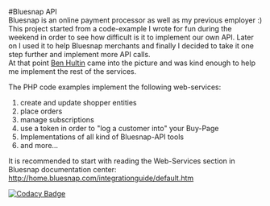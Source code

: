 #Bluesnap API
<br>
Bluesnap is an online payment processor as well as my previous employer :)<br>
This project started from a code-example I wrote for fun during the weekend in order to see how difficult is it to implement our own API.
Later on I used it to help Bluesnap merchants and finally I decided to take it one step further and implement more API calls.<br>
At that point <a href="https://www.linkedin.com/pub/ben-hultin/40/877/827">Ben Hultin</a> came into the picture 
and was kind enough to help me implement the rest of the services.

The PHP code examples implement the following web-services:<br>
1. create and update shopper entities<br>
2. place orders<br>
3. manage subscriptions<br>
4. use a token in order to "log a customer into" your Buy-Page<br>
5. Implementations of all kind of Bluesnap-API tools<br>
6. and more...

It is recommended to start with reading the Web-Services section in Bluesnap documentation center: http://home.bluesnap.com/integrationguide/default.htm

[![Codacy Badge](https://api.codacy.com/project/badge/grade/a1096dff4d1a4ca7bf6c138dc1fa2db5)](https://www.codacy.com/app/alfasin/Bluesnap-API)


